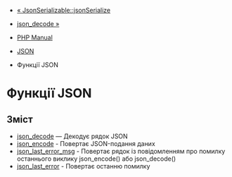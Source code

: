 - [«
JsonSerializable::jsonSerialize](jsonserializable.jsonserialize.md)
- [json_decode »](function.json-decode.md)

- [PHP Manual](index.md)
- [JSON](book.json.md)
- Функції JSON

# Функції JSON

## Зміст

- [json_decode](function.json-decode.md) — Декодує рядок JSON
- [json_encode](function.json-encode.md) - Повертає
JSON-подання даних
- [json_last_error_msg](function.json-last-error-msg.md) -
Повертає рядок із повідомленням про помилку останнього виклику
json_encode() або json_decode()
- [json_last_error](function.json-last-error.md) - Повертає
останню помилку
